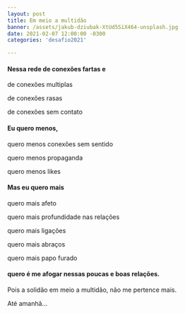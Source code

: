 ```yaml
---
layout: post
title: Em meio a multidão
banner: /assets/jakub-dziubak-XtUd5SiX464-unsplash.jpg
date: 2021-02-07 12:00:00 -0300
categories: 'desafio2021'

---
```


#### Nessa rede de conexões fartas e

de conexões multiplas

de conexões rasas

de conexões sem contato

#### Eu quero menos,

quero menos conexões sem sentido

quero menos propaganda

quero menos likes

#### Mas eu quero mais

quero mais afeto

quero mais profundidade nas relações

quero mais ligações

quero mais abraços

quero mais papo furado

#### quero é me afogar nessas poucas e boas relações.

Pois a solidão em meio a multidão, não me pertence mais.


Até amanhã...
